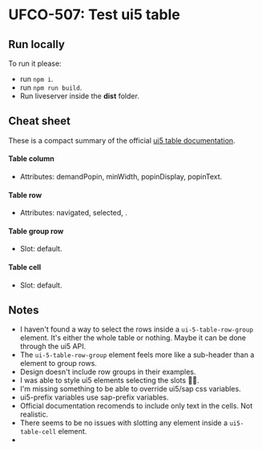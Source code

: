 # UFCO-507: Test ui5 table

## Run locally

To run it please:
- run `npm i`.
- run `npm run build`.
- Run liveserver inside the **dist** folder.

## Cheat sheet

These is a compact summary of the official [ui5 table documentation](https://sap.github.io/ui5-webcomponents/playground/components/Table/).
#### Table column
- Attributes: demandPopin, minWidth, popinDisplay, popinText.
#### Table row
- Attributes: navigated, selected,         .
#### Table group row
- Slot: default.
#### Table cell
- Slot: default.

## Notes

- I haven't found a way to select the rows inside a `ui-5-table-row-group` element. It's either the whole table or nothing. Maybe it can be done through the ui5 API.
- The `ui-5-table-row-group` element feels more like a sub-header than a element to group rows.
- Design doesn't include row groups in their examples.
- I was able to style ui5 elements selecting the slots 🤦‍♂️.
- I'm missing something to be able to override ui5/sap css variables.
- ui5-prefix variables use sap-prefix variables.
- Official documentation recomends to include only text in the cells. Not realistic.
- There seems to be no issues with slotting any element inside a `ui5-table-cell` element.
- 
